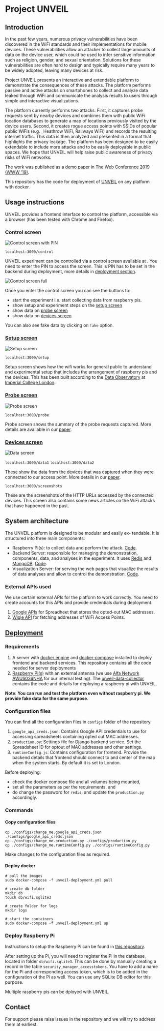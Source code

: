 # Project UNVEIL

## Introduction

In the past few years, numerous privacy vulnerabilities have been discovered in the WiFi standards and their implementations for mobile devices. These vulnerabilities allow an attacker to collect large amounts of data on the device user, which could be used to infer sensitive information such as religion, gender, and sexual orientation. Solutions for these vulnerabilities are often hard to design and typically require many years to be widely adopted, leaving many devices at risk.

Project UNVEIL presents an interactive and extendable platform to demonstrate the consequences of these attacks. The platform performs passive and active attacks on smartphones to collect and analyze data leaked through WiFi and communicate the analysis results to users through simple and interactive visualizations.

The platform currently performs two attacks. First, it captures probe requests sent by nearby devices and combines them with public WiFi location databases to generate a map of locations previously visited by the device users. Second, it creates rogue access points with SSIDs of popular public WiFis (e.g. _Heathrow WiFi, Railways WiFi) and records the resulting internet traffic. This data is then analyzed and presented in a format that highlights the privacy leakage. The platform has been designed to be easily extendable to include more attacks and to be easily deployable in public spaces. We hope that UNVEIL will help raise public awareness of privacy risks of WiFi networks.

The work was published as a [demo paper](https://dl.acm.org/doi/10.1145/3308558.3314143) in [The Web Conference 2019 (WWW '19)](https://www2019.thewebconf.org/).

This repository has the code for deployment of [UNVEIL](https://dl.acm.org/doi/10.1145/3308558.3314143) on any platform with docker.

## Usage instructions

UNVEIL provides a frontend interface to control the platform, accessible via a browser (has been tested with Chrome and Firefox).

### Control screen

![Control screen with PIN](docs/imgs/control_pin.png)

`localhost:3000/control`

UNVEIL experiment can be controlled via a control screen available at . You need to enter the PIN to access the screen. This is PIN has to be set in the backend during deployment, more details in [deployment section](#deployment).

![Control screen full](docs/imgs/control_full.png)

Once you enter the control screen you can see the buttons to:

- start the experiment i.e. start collecting data from raspberry pis.
- show setup and experiment steps on the [setup screen](#setup-screen)
- show data on [probe screen](#probe-screen)
- show data on [devices screen](#devices-screen)

You can also see fake data by clicking on `fake` option.

### [Setup screen](#setup-screen)

![Setup screen](docs/imgs/setup.png)

`localhost:3000/setup`

Setup screen shows how the wifi works for general public to understand and experimental setup that includes the arrangement of raspberry pis and the devices. This has been built according to the [Data Observatory](https://www.imperial.ac.uk/data-science/data-observatory/) at [Imperial College London](https://www.imperial.ac.uk).

### [Probe screen](#probe-screen)

![Probe screen](docs/imgs/probe.png)

`localhost:3000/probe`

Probe screen shows the summary of the probe requests captured. More details are available in our [paper](https://dl.acm.org/doi/10.1145/3308558.3314143).

### [Devices screen](#devices-screen)

![Data screen](docs/imgs/data1.png)

`localhost:3000/data1`
`localhost:3000/data2`

These show the data from the devices that was captured when they were connected to our access point. More details in our [paper](https://dl.acm.org/doi/10.1145/3308558.3314143).

`localhost:3000/screenshots`

These are the screenshots of the HTTP URLs accessed by the connected devices. This screen also contains some news articles on the WiFi attacks that have happened in the past.

## System architecture

The UNVEIL platform is designed to be modular and easily ex-
tendable. It is structured into three main components:

- Raspberry Pi(s): to collect data and perform the attack. [Code](https://github.com/computationalprivacy/unveil-pi-data-collector).
- Backend Server: responsible for managing the demonstration, components, data, and analyses in the experiment. It uses [Redis](https://redis.io/) and [MongoDB](https://www.mongodb.com/). [Code](https://github.com/computationalprivacy/unveil-backend).
- Visualization Server: for serving the web pages that visualize the results of data analyses and allow to control the demonstration. [Code](https://github.com/computationalprivacy/unveil-frontend).

### External APIs used

We use certain external APIs for the platform to work correctly. You need to create accounts for this APIs and provide credentials during deployment.

1. [Google APIs](https://console.developers.google.com/apis/dashboard) for Spreadheet that stores the opted-out MAC addresses.
2. [Wigle API](https://api.wigle.net/) for fetching addresses of WiFi Access Points.

## [Deployment](#deployment)

### Requirements

1. A server with [docker engine](https://docs.docker.com/engine/) and [docker-compose](https://docs.docker.com/compose/) installed to deploy frontend and backend services. This repository contains all the code needed for server deployments
2. [Raspberry Pi(s)](https://www.raspberrypi.org/) with an external antenna (we use [Alfa Network AWUS036NHA](https://www.alfa.com.tw/products_detail/7.htm) for our internal testing). The [unveil-data-collector](https://github.com/computationalprivacy/unveil-pi-data-collector) contains the code and details for deploying a raspberry pi with UNVEIL.

**Note: You can run and test the platform even without raspberry pi. We provide fake data for the same purpose.**

### Configuration files

You can find all the configuration files in `configs` folder of the repository.

1. `google_api_creds.json`: Contains Google API credentials to use for accessing spreadsheets containing opted out MAC addresses.
2. `production.py`: Settings file for Django backend service. Set the Spreadsheet ID for optout of MAC addresses and other settings.
3. `runtimeConfig.js`: Contains configuration for frontend. Provide the backend details that frontend should connect to and center of the map when the system starts. By default it is set to London.

Before deploying:

- check the docker compose file and all volumes being mounted,
- set all the parameters as per the requirements, and
- do change the password for `redis`, and update the `production.py` accordingly.

### Commands

#### Copy configuration files

```shell
cp ./configs/change_me.google_api_creds.json ./configs/google_api_creds.json
cp ./configs/change_me.production.py ./configs/production.py
cp ./configs/change_me.runtimeConfig.py ./configs/runtimeConfig.py
```

Make changes to the configuration files as required.

#### Deploy docker

```shell
# pull the images
sudo docker-compose -f unveil-deployment.yml pull

# create db folder
mkdir db
touch db/wifi.sqlite3

# create folder for logs
mkdir logs

# start the containers
sudo docker-compose -f unveil-deployment.yml up
```

### Deploy Raspberry Pi

Instructions to setup the Raspberry Pi can be found in [this repository](https://github.com/computationalprivacy/unveil-pi-data-collector).

After setting up the Pi, you will need to register the Pi in the database, located in folder `db/wifi.sqlite3`. This can be done by manually creating a record in the table `security_manager_accesstokens`. You have to add a name for the Pi and corresponding access token, which is to be added in the configuration of the Pi as well. You can use any SQLite DB editor for this purpose.

Multiple raspberry pis can be dployed with UNVEIL.

## Contact

For support please raise issues in the repository and we will try to address them at earliest.
